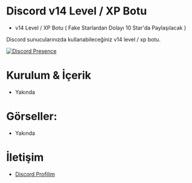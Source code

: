 # Discord v14 Level / XP Botu

- v14 Level / XP Botu ( Fake Starlardan Dolayı 10 Star'da Paylaşılacak )




Discord sunucularınızda kullanabileceğiniz v14 level / xp botu. 

  

 [![Discord Presence](https://lanyard-profile-readme.vercel.app/api/928259219038302258?hideDiscrim=true)](https://discord.com/users/928259219038302258) 

  

 # Kurulum & İçerik 

  

 - Yakında 

  

 

 # Görseller: 

  
- Yakında


 

    

 # İletişim 

  

 - [Discord Profilim](https://discord.com/users/928259219038302258) 

  

